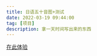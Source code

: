 ```yaml
---
title: 日语五十音图+测试
date: 2022-03-19 09:44:00
tag: [项目]
description: 拿一天时间写出来的东西
---
```


[在此体验](https://gojuuonzu.penclub.club/)
